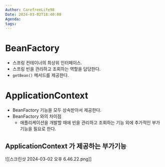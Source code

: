 ```yaml
---
Author: CarefreeLife98
Date: 2024-03-02T18:40:00
Agenda: 
tags:
---
```

# BeanFactory 
- 스프링 컨테이너의 최상위 인터페이스.
- 스프링 빈을 관리하고 조회하는 역할을 담당한다.
- `getBean()` 메서드를 제공한다.

# ApplicationContext
- BeanFactory 기능을 모두 상속받아서 제공한다.
- BeanFactory 와의 차이점
	- 애플리케이션을 개발할 때에 빈을 관리하고 조회하는 기능 외에 추가적인 부가 기능을 필요로 한다.

## ApplicationContext 가 제공하는 부가기능
![[스크린샷 2024-03-02 오후 6.46.22.png]]
